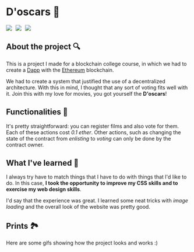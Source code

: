 # D'oscars 🎥

<div style = "display: flex; align-items: center;">
  <img src = "https://img.shields.io/badge/-typescript-green?logo=typescript&style=for-the-badge&logoColor=white&color=3178C6" style = "margin-right: 10px;">

  <img src = "https://img.shields.io/badge/-solidity-green?logo=solidity&style=for-the-badge&logoColor=white&color=363636" style = "margin-right: 10px;">

  <img src="https://img.shields.io/badge/-react-green?logo=react&style=for-the-badge&logoColor=white&color=61DAFB">

</div>

## About the project 🔍

This is a project I made for a blockchain college course, in which we had to
create a [Dapp](https://en.wikipedia.org/wiki/Decentralized_application) with
the [Ethereum](https://ethereum.org/en/) blockchain.

We had to create a system that justified the use of a decentralized
architecture. With this in mind, I thought that any sort of voting fits well
with it. Join this with my love for movies, you got yourself the **D'oscars**!

## Functionalities 🤖

It's pretty straightforward: you can register films and also vote for them. Each
of these actions cost _0.1 ether_. Other actions, such as changing the state of
the contract from _enlisting_ to _voting_ can only be done by the contract
owner.

## What I've learned 🚀

I always try have to match things that I have to do with things that I'd like to
do. In this case, **I took the opportunity to improve my CSS skills and to
exercise my web design skills**.

I'd say that the experience was great. I learned some neat tricks with _image
loading_ and the overall look of the website was pretty good.

## Prints 🏞

Here are some gifs showing how the project looks and works :)
